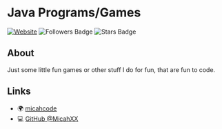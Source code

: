 <h1>
    Java Programs/Games
</h1>

[![Website](https://img.shields.io/badge/Website-micahcode.com-blue?style=for-the-badge)](https://micahcode.com)
<img src="https://img.shields.io/github/followers/MicahXX?style=for-the-badge" alt="Followers Badge"/>
<img src="https://img.shields.io/github/stars/MicahXX/OwnWebsite?style=for-the-badge" alt="Stars Badge"/>

##  About
Just some little fun games or other stuff I do for fun, that are fun to code.

##  Links
- 🌍 [micahcode](https://micahcode.com)
- 💻 [GitHub @MicahXX](https://github.com/MicahXX)

